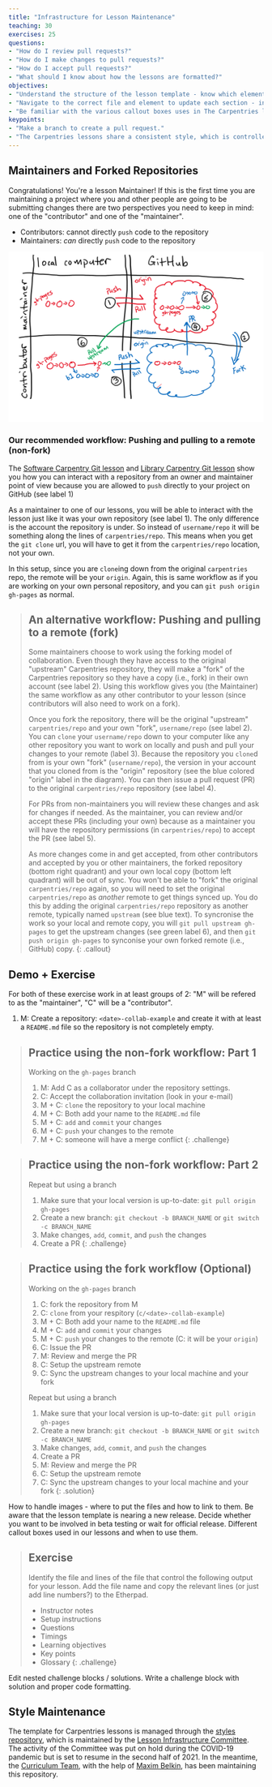 ```yaml
---
title: "Infrastructure for Lesson Maintenance"
teaching: 30
exercises: 25
questions:
- "How do I review pull requests?"
- "How do I make changes to pull requests?"
- "How do I accept pull requests?"
- "What should I know about how the lessons are formatted?"
objectives:
- "Understand the structure of the lesson template - know which elements generate the various parts of the lesson page." 
- "Navigate to the correct file and element to update each section - including instructor notes, setup, questions, timings, learning objectives, key points, and glossary."
- "Be familiar with the various callout boxes uses in The Carpentries lesson template and be able to use them appropriately." 
keypoints:
- "Make a branch to create a pull request."
- "The Carpentries lessons share a consistent style, which is controlled by [styles](https://github.com/carpentries/styles) and documented in the [lesson-example](https://carpentries.github.io/lesson-example/)"
---
```


## Maintainers and Forked Repositories

Congratulations! You're a lesson Maintainer!
If this is the first time you are maintaining a project where you and other people are going to be submitting changes
there are two perspectives you need to keep in mind:
one of the "contributor" and one of the "maintainer".

- Contributors: cannot directly `push` code to the repository
- Maintainers: *can* directly `push` code to the repository

![](../fig/git-maintainer_contributor_diagram.png)

### Our recommended workflow: Pushing and pulling to a remote (non-fork)

The 
[Software Carpentry Git lesson](https://swcarpentry.github.io/git-novice/) and
[Library Carpentry Git lesson](https://librarycarpentry.org/lc-git/)
show you how you can interact with a repository from an owner and maintainer point of view
because you are allowed to `push` directly to your project on GitHub (see label 1)

As a maintainer to one of our lessons,
you will be able to interact with the lesson just like it was your own repository (see label 1).
The only difference is the account the repository is under.
So instead of `username/repo` it will be something along the lines of `carpentries/repo`.
This means when you get the `git clone` url, you will have to get it from the `carpentries/repo` location,
not your own.

In this setup, since you are `clone`ing down from the original `carpentries` repo,
the remote will be your `origin`.
Again, this is same workflow as if you are working on your own personal repository,
and you can `git push origin gh-pages` as normal.

> ## An alternative workflow: Pushing and pulling to a remote (fork)
> 
> Some maintainers choose to work using the forking model of collaboration.
> Even though they have access to the original "upstream" Carpentries repository,
> they will make a "fork" of the Carpentries repository so they have a copy (i.e., fork) in their own account
> (see label 2).
> Using this workflow gives you (the Maintainer) the same workflow as any other contributor to your lesson
> (since contributors will also need to work on a fork).
> 
> Once you fork the repository, there will be the original "upstream" `carpentries/repo` and your own "fork", `username/repo` (see label 2).
> You can `clone` your `username/repo` down to your computer like any other repository you want to work on locally and push and pull your changes to your remote (label 3).
> Because the repository you `clone`d from is your own "fork" (`username/repo`),
> the version in your account that you cloned from is the "origin" repository (see the blue colored "origin" label in the diagram).
> You can then issue a pull request (PR) to the original `carpentries/repo` repository (see label 4).
> 
> For PRs from non-maintainers you will review these changes and ask for changes if needed.
> As the maintainer, you can review and/or accept these PRs (including your own)
> because as a maintainer you will have the repository permissions (in `carpentries/repo`)
> to accept the PR (see label 5).
> 
> As more changes come in and get accepted, from other contributors and accepted by you or other maintainers,
> the forked repository (bottom right quadrant) and your own local copy (bottom left quadrant) will be out of sync.
> You won't be able to "fork" the original `carpentries/repo` again, so you will need to set the original `carpentries/repo` as
> *another* remote to get things synced up.
> You do this by adding the original `carpentries/repo` repository as another remote, typically named `upstream` (see blue text).
> To syncronise the work so your local and remote copy, you will `git pull upstream gh-pages` to get the upstream changes (see green label 6),
> and then `git push origin gh-pages` to synconise your own forked remote (i.e., GitHub) copy.
{: .callout}

## Demo + Exercise

For both of these exercise work in at least groups of 2:
"M" will be refered to as the "maintainer", "C" will be a "contributor".

1. M: Create a repository: `<date>-collab-example` and create it with at least a `README.md` file so the repository is not completely empty.

> ## Practice using the non-fork workflow: Part 1
> 
> Working on the `gh-pages` branch
> 
> 1. M: Add C as a collaborator under the repository settings.
> 2. C: Accept the collaboration invitation (look in your e-mail)
> 3. M + C: `clone` the repository to your local machine
> 4. M + C: Both add your name to the `README.md` file
> 5. M + C: `add` and `commit` your changes
> 6. M + C: `push` your changes to the remote
> 7. M + C: someone will have a merge conflict
{: .challenge}

> ## Practice using the non-fork workflow: Part 2
> Repeat but using a branch
> 
> 1. Make sure that your local version is up-to-date: `git pull origin gh-pages`
> 2. Create a new branch: `git checkout -b BRANCH_NAME` or `git switch -c BRANCH_NAME`
> 3. Make changes, `add`, `commit`, and `push` the changes
> 4. Create a PR
{: .challenge}

> ## Practice using the fork workflow (Optional)
> 
> Working on the `gh-pages` branch
> 
> 1. C: fork the repository from M
> 2. C: `clone` from your respitory (`c/<date>-collab-example`)
> 3. M + C: Both add your name to the `README.md` file
> 4. M + C: `add` and `commit` your changes
> 5. M + C: `push` your changes to the remote (C: it will be your `origin`)
> 6. C: Issue the PR
> 7. M: Review and merge the PR
> 8. C: Setup the upstream remote
> 9. C: Sync the upstream changes to your local machine and your fork
> 
> Repeat but using a branch
> 
> 1. Make sure that your local version is up-to-date: `git pull origin gh-pages`
> 2. Create a new branch: `git checkout -b BRANCH_NAME` or `git switch -c BRANCH_NAME`
> 3. Make changes, `add`, `commit`, and `push` the changes
> 4. Create a PR
> 5. M: Review and merge the PR
> 6. C: Setup the upstream remote
> 7. C: Sync the upstream changes to your local machine and your fork
{: .solution}

How to handle images - where to put the files and how to link to them.
Be aware that the lesson template is nearing a new release. Decide whether you want to be involved in beta testing or wait for official release. 
Different callout boxes used in our lessons and when to use them. 

> ## Exercise
> Identify the file and lines of the file that control the following output for your lesson. Add the file name and copy the relevant lines 
> (or just add line numbers?) to the Etherpad. 
> - Instructor notes
> - Setup instructions
> - Questions
> - Timings
> - Learning objectives
> - Key points 
> - Glossary
{: .challenge}

Edit nested challenge blocks / solutions. 
Write a challenge block with solution and proper code formatting. 

## Style Maintenance

The template for Carpentries lessons is managed through the [styles
repository](https://github.com/swcarpentry/styles), which is maintained by the
[Lesson Infrastructure Committee](https://carpentries.org/lesson-infra/). The
activity of the Committee was put on hold during the COVID-19 pandemic but is
set to resume in the second half of 2021. In the meantime, the [Curriculum
Team](https://carpentries.org/core-team-projects/#curriculum-team), with the
help of [Maxim Belkin](https://github.com/maxim-belkin), has been maintaining
this repository.

